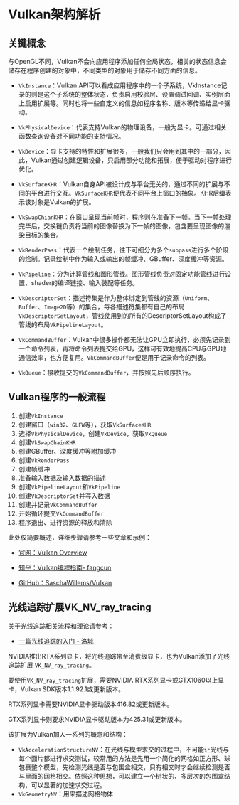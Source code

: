 # Vulkan架构解析

## 关键概念

与OpenGL不同，Vulkan不会向应用程序添加任何全局状态，相关的状态信息会储存在程序创建的对象中，不同类型的对象用于储存不同方面的信息。

* `VkInstance`：Vulkan API可以看成应用程序中的一个子系统，VkInstance记录的则是这个子系统的整体状态，负责启用校验层、设置调试回调、实例层面上启用扩展等。同时也将一些自定义的信息如程序名称、版本等传递给显卡驱动。

* `VkPhysicalDevice`：代表支持Vulkan的物理设备，一般为显卡。可通过相关函数查询设备对不同功能的支持情况。

* `VkDevice`：显卡支持的特性和扩展很多，一般我们只会用到其中的一部分，因此，Vulkan通过创建逻辑设备，只启用部分功能和拓展，便于驱动对程序进行优化。

* `VkSurfaceKHR`：Vulkan自身API被设计成与平台无关的，通过不同的扩展与不同的平台进行交互。`VkSurfaceKHR`便代表不同平台上窗口的抽象。KHR后缀表示该对象是Vulkan的扩展。

* `VkSwapChianKHR`：在窗口呈现当前帧时，程序则在准备下一帧。当下一帧处理完毕后，交换链负责将当前的图像替换为下一帧的图像，包含要呈现图像的渲染目标的集合。

* `VkRenderPass`：代表一个绘制任务，往下可细分为多个`subpass`进行多个阶段的绘制。记录绘制中作为输入或输出的帧缓冲、GBuffer、深度缓冲等资源。

* `VkPipeline`：分为计算管线和图形管线。图形管线负责对固定功能管线进行设置、shader的编译链接、输入装配等任务。

* `VkDescriptorSet`：描述符集是作为整体绑定到管线的资源（`Uniform`、`Buffer`、`Image2D`等）的集合，每各描述符集都有自己的布局`VkDescriptorSetLayout`，管线使用到的所有的DescriptorSetLayout构成了管线的布局`VkPipelineLayout`。

* `VkCommandBuffer`：Vulkan中很多操作都无法让GPU立即执行，必须先记录到一个命令列表，再将命令列表提交给GPU，这样可有效地提高CPU与GPU地通信效率，也方便复用。`VkCommandBuffer`便是用于记录命令的列表。

* `VkQueue`：接收提交的`VkCommandBuffer`，并按照先后顺序执行。

## Vulkan程序的一般流程

1. 创建`VkInstance`
2. 创建窗口（`win32`、`GLFW`等），获取`VkSurfaceKHR`
3. 选择`VkPhysicalDevice`，创建`VkDevice`，获取`VkQueue`
4. 创建`VkSwapChainKHR`
5. 创建GBuffer、深度缓冲等附加缓冲
6. 创建`VkRenderPass`
7. 创建帧缓冲
8. 准备输入数据及输入数据的描述
9. 创建`VkPipelineLayout`和`VkPipeline`
10. 创建`VkDescriptorSet`并写入数据 
11. 创建并记录`VkCommandBuffer`
12. 开始循环提交`VkCommandBuffer`
13. 程序退出、进行资源的释放和清除

此处仅简要概述，详细步骤请参考一些文章和示例：  

* [官网：Vulkan Overview](https://www.khronos.org/vulkan/)

* [知乎：Vulkan编程指南- fangcun](https://zhuanlan.zhihu.com/c_1079388229215752192)

* [GitHub：SaschaWillems/Vulkan](https://github.com/SaschaWillems/Vulkan)

## 光线追踪扩展VK_NV_ray_tracing

关于光线追踪相关流程和理论请参考：
* [一篇光线追踪的入门 - 洛城](https://zhuanlan.zhihu.com/p/41269520)

NVIDIA推出RTX系列显卡，将光线追踪带至消费级显卡，也为Vulkan添加了光线追踪扩展 `VK_NV_ray_tracing`。

要使用`VK_NV_ray_tracing`扩展，需要NVIDIA RTX系列显卡或GTX1060以上显卡，Vulkan SDK版本1.1.92.1或更新版本。

RTX系列显卡需要NVIDIA显卡驱动版本416.82或更新版本。

GTX系列显卡则要求NVIDIA显卡驱动版本为425.31或更新版本。

该扩展为Vulkan加入一系列的概念和结构：
* `VkAccelerationStructureNV`：在光线与模型求交的过程中，不可能让光线与每个面片都进行求交测试，较常用的方法是先用一个简化的网格如正方形、球包裹整个模型，先检测光线是否与包围盒相交，只有相交时才会继续检测是否与里面的网格相交。依照这种思想，可以建立一个树状的、多层次的包围盒结构，可以显著的加速求交过程。
* `VkGeometryNV`：用来描述网格物体